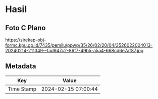 # Hasil

## Foto C Plano

https://sirekap-obj-formc.kpu.go.id/7435/pemilu/ppwp/35/26/02/20/04/3526022004013-20240214-211349--fad947c2-86f7-49b5-a5a4-668cd6e7af87.jpg


## Metadata

| Key        | Value               |
| ---------- | ------------------- |
| Time Stamp | 2024-02-15 07:00:44 |



